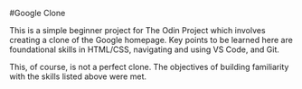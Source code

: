 #Google Clone

This is a simple beginner project for The Odin Project which involves creating a clone of the Google homepage. Key points to be learned here are foundational skills in HTML/CSS, navigating and using VS Code, and Git. 

This, of course, is not a perfect clone. The objectives of building familiarity with the skills listed above were met.